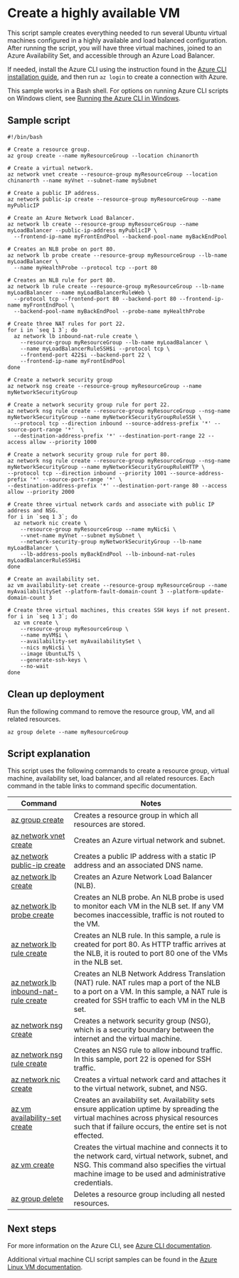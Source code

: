 <properties
    pageTitle="Azure CLI Script Sample - Create a Linux VM with NLB | Azure"
    description="Azure CLI Script Sample - Create a Linux VM with NLB"
    services="virtual-machines-linux"
    documentationcenter="virtual-machines"
    author="neilpeterson"
    manager="timlt"
    editor="tysonn"
    tags="azure-service-management" />
<tags
    ms.assetid=""
    ms.service="virtual-machines-linux"
    ms.devlang="na"
    ms.topic="article"
    ms.tgt_pltfrm="vm-linux"
    ms.workload="infrastructure"
    ms.date="02/27/2017"
    wacn.date=""
    ms.author="nepeters" />

# Create a highly available VM

This script sample creates everything needed to run several Ubuntu virtual machines configured in a highly available and load balanced configuration. After running the script, you will have three virtual machines, joined to an Azure Availability Set, and accessible through an Azure Load Balancer. 

If needed, install the Azure CLI using the instruction found in the [Azure CLI installation guide](https://docs.microsoft.com/cli/azure/install-azure-cli), and then run `az login` to create a connection with Azure.

This sample works in a Bash shell. For options on running Azure CLI scripts on Windows client, see [Running the Azure CLI in Windows](/documentation/articles/virtual-machines-windows-cli-options/).

## Sample script

    #!/bin/bash

    # Create a resource group.
    az group create --name myResourceGroup --location chinanorth

    # Create a virtual network.
    az network vnet create --resource-group myResourceGroup --location chinanorth --name myVnet --subnet-name mySubnet

    # Create a public IP address.
    az network public-ip create --resource-group myResourceGroup --name myPublicIP

    # Create an Azure Network Load Balancer.
    az network lb create --resource-group myResourceGroup --name myLoadBalancer --public-ip-address myPublicIP \
      --frontend-ip-name myFrontEndPool --backend-pool-name myBackEndPool

    # Creates an NLB probe on port 80.
    az network lb probe create --resource-group myResourceGroup --lb-name myLoadBalancer \
      --name myHealthProbe --protocol tcp --port 80

    # Creates an NLB rule for port 80.
    az network lb rule create --resource-group myResourceGroup --lb-name myLoadBalancer --name myLoadBalancerRuleWeb \
      --protocol tcp --frontend-port 80 --backend-port 80 --frontend-ip-name myFrontEndPool \
      --backend-pool-name myBackEndPool --probe-name myHealthProbe

    # Create three NAT rules for port 22.
    for i in `seq 1 3`; do
      az network lb inbound-nat-rule create \
        --resource-group myResourceGroup --lb-name myLoadBalancer \
        --name myLoadBalancerRuleSSH$i --protocol tcp \
        --frontend-port 422$i --backend-port 22 \
        --frontend-ip-name myFrontEndPool
    done

    # Create a network security group
    az network nsg create --resource-group myResourceGroup --name myNetworkSecurityGroup

    # Create a network security group rule for port 22.
    az network nsg rule create --resource-group myResourceGroup --nsg-name myNetworkSecurityGroup --name myNetworkSecurityGroupRuleSSH \
      --protocol tcp --direction inbound --source-address-prefix '*' --source-port-range '*'  \
      --destination-address-prefix '*' --destination-port-range 22 --access allow --priority 1000

    # Create a network security group rule for port 80.
    az network nsg rule create --resource-group myResourceGroup --nsg-name myNetworkSecurityGroup --name myNetworkSecurityGroupRuleHTTP \
    --protocol tcp --direction inbound --priority 1001 --source-address-prefix '*' --source-port-range '*' \
    --destination-address-prefix '*' --destination-port-range 80 --access allow --priority 2000

    # Create three virtual network cards and associate with public IP address and NSG.
    for i in `seq 1 3`; do
      az network nic create \
        --resource-group myResourceGroup --name myNic$i \
        --vnet-name myVnet --subnet mySubnet \
        --network-security-group myNetworkSecurityGroup --lb-name myLoadBalancer \
        --lb-address-pools myBackEndPool --lb-inbound-nat-rules myLoadBalancerRuleSSH$i
    done

    # Create an availability set.
    az vm availability-set create --resource-group myResourceGroup --name myAvailabilitySet --platform-fault-domain-count 3 --platform-update-domain-count 3

    # Create three virtual machines, this creates SSH keys if not present.
    for i in `seq 1 3`; do
      az vm create \
        --resource-group myResourceGroup \
        --name myVM$i \
        --availability-set myAvailabilitySet \
        --nics myNic$i \
        --image UbuntuLTS \
        --generate-ssh-keys \
        --no-wait
    done

## Clean up deployment 

Run the following command to remove the resource group, VM, and all related resources.

    az group delete --name myResourceGroup

## Script explanation

This script uses the following commands to create a resource group, virtual machine, availability set, load balancer, and all related resources. Each command in the table links to command specific documentation.

| Command | Notes |
|---|---|
| [az group create](https://docs.microsoft.com/cli/azure/group#create) | Creates a resource group in which all resources are stored. |
| [az network vnet create](https://docs.microsoft.com/cli/azure/network/vnet#create) | Creates an Azure virtual network and subnet. |
| [az network public-ip create](https://docs.microsoft.com/cli/azure/network/public-ip#create) | Creates a public IP address with a static IP address and an associated DNS name. |
| [az network lb create](https://docs.microsoft.com/cli/azure/network/lb#create) | Creates an Azure Network Load Balancer (NLB). |
| [az network lb probe create](https://docs.microsoft.com/cli/azure/network/lb/probe#create) | Creates an NLB probe. An NLB probe is used to monitor each VM in the NLB set. If any VM becomes inaccessible, traffic is not routed to the VM. |
| [az network lb rule create](https://docs.microsoft.com/cli/azure/network/lb/rule#create) | Creates an NLB rule. In this sample, a rule is created for port 80. As HTTP traffic arrives at the NLB, it is routed to port 80 one of the VMs in the NLB set. |
| [az network lb inbound-nat-rule create](https://docs.microsoft.com/cli/azure/network/lb/inbound-nat-rule#create) | Creates an NLB Network Address Translation (NAT) rule.  NAT rules map a port of the NLB to a port on a VM. In this sample, a NAT rule is created for SSH traffic to each VM in the NLB set.  |
| [az network nsg create](https://docs.microsoft.com/cli/azure/network/nsg#create) | Creates a network security group (NSG), which is a security boundary between the internet and the virtual machine. |
| [az network nsg rule create](https://docs.microsoft.com/cli/azure/network/nsg/rule#create) | Creates an NSG rule to allow inbound traffic. In this sample, port 22 is opened for SSH traffic. |
| [az network nic create](https://docs.microsoft.com/cli/azure/network/nic#create) | Creates a virtual network card and attaches it to the virtual network, subnet, and NSG. |
| [az vm availability-set create](https://docs.microsoft.com/cli/azure/network/lb/rule#create) | Creates an availability set. Availability sets ensure application uptime by spreading the virtual machines across physical resources such that if failure occurs, the entire set is not effected. |
| [az vm create](https://docs.microsoft.com/cli/azure/vm/availability-set#create) | Creates the virtual machine and connects it to the network card, virtual network, subnet, and NSG. This command also specifies the virtual machine image to be used and administrative credentials.  |
| [az group delete](https://docs.microsoft.com/cli/azure/vm/extension#set) | Deletes a resource group including all nested resources. |

## Next steps

For more information on the Azure CLI, see [Azure CLI documentation](https://docs.microsoft.com/cli/azure/overview).

Additional virtual machine CLI script samples can be found in the [Azure Linux VM documentation](/documentation/articles/virtual-machines-linux-cli-samples/).